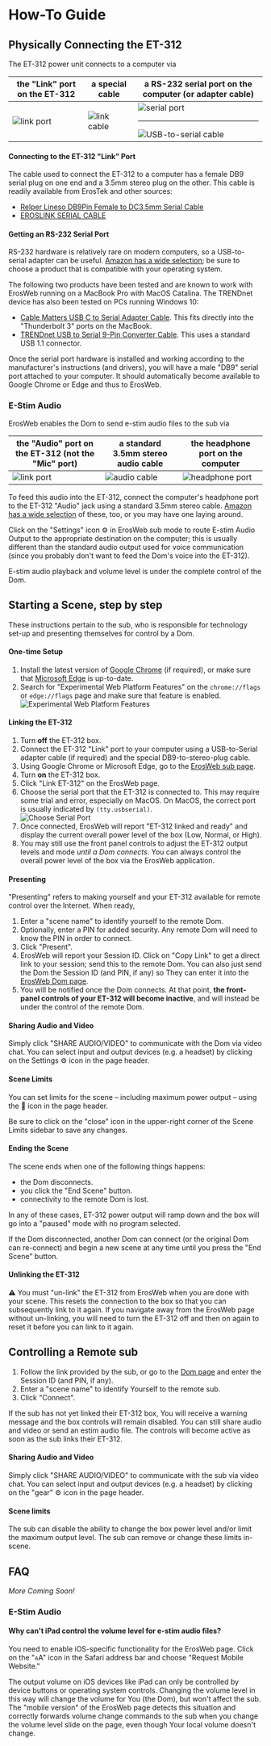 # How-To Guide

## Physically Connecting the ET-312
The ET-312 power unit connects to a computer via

|the "Link" port on the ET-312|a special cable|a RS-232 serial port on the computer (or adapter cable)|
|---|---|---|
|![link port](assets/et312-link.png)| ![link cable](assets/link-cable.png)|![serial port](assets/serial-port.jpg) <hr/> ![USB-to-serial cable](assets/usb-to-serial.png)

#### Connecting to the ET-312 "Link" Port

The cable used to connect the ET-312 to a computer has a female DB9 serial plug on one end and a 3.5mm stereo plug on the other.  This cable is readily available from ErosTek and other sources:

* [Relper Lineso DB9Pin Female to DC3.5mm Serial Cable](https://www.amazon.com/gp/product/B06Y98F6D5)
* [EROSLINK SERIAL CABLE](https://erostek.com/collections/wiring/products/eroslink-serial-cable)

#### Getting an RS-232 Serial Port
RS-232 hardware is relatively rare on modern computers, so a USB-to-serial adapter can be useful.  [Amazon has a wide selection](https://www.amazon.com/s?k=rs232+to+usb&i=electronics); be sure to choose a product that is compatible with your operating system.

The following two products have been tested and are known to work with ErosWeb running on a MacBook Pro with MacOS Catalina.  The TRENDnet device has also been tested on PCs running Windows 10:

* [Cable Matters USB C to Serial Adapter Cable](https://www.amazon.com/gp/product/B075GV6VL1/).  This fits directly into the "Thunderbolt 3" ports on the MacBook.
* [TRENDnet USB to Serial 9-Pin Converter Cable](https://www.amazon.com/gp/product/B0007T27H8/).  This uses a standard USB 1.1 connector.

Once the serial port hardware is installed and working according to the manufacturer's instructions (and drivers),  you will have a male "DB9" serial port attached to your computer.  It should automatically become available to Google Chrome or Edge and thus to ErosWeb.


### E-Stim Audio

ErosWeb enables the Dom to send e-stim audio files to the sub via

|the "Audio" port on the ET-312 (**not** the "Mic" port)|a standard 3.5mm stereo audio cable|the headphone port on the computer|
|---|---|---|
|![link port](assets/et312-audio.png)|![audio cable](assets/audio-cable.png)|![headphone port](assets/audio-port.png)|

To feed this audio into the ET-312, connect the computer's headphone port to the ET-312 "Audio" jack using a standard 3.5mm stereo cable.  [Amazon has a wide selection](https://www.amazon.com/s?k=3.5mm+audio+cable&i=electronics) of these, too, or you may have one laying around.

Click on the "Settings" icon &#x2699; in ErosWeb sub mode to route E-stim Audio Output to the appropriate destination on the computer; this is usually different than the standard audio output used for voice communication (since you probably don't want to feed the Dom's voice into the ET-312).

E-stim audio playback and volume level is under the complete control of the Dom.

## Starting a Scene, step by step

These instructions pertain to the sub, who is responsible for technology set-up and presenting themselves for control by a Dom.

#### One-time Setup
1. Install the latest version of [Google Chrome](chrome) (if required), or make sure that [Microsoft Edge](edge) is up-to-date.
2. Search for "Experimental Web Platform Features" on the `chrome://flags` or `edge://flags` page and make sure that feature is enabled.
![Experimental Web Platform Features](assets/experimental.png)

#### Linking the ET-312
1. Turn **off** the ET-312 box.
2. Connect the ET-312 "Link" port to your computer using a USB-to-Serial adapter cable (if required) and the special DB9-to-stereo-plug cable.
3. Using Google Chrome or Microsoft Edge, go to the [ErosWeb sub page](/sub.html).
4. Turn **on** the ET-312 box.
5. Click "Link ET-312" on the ErosWeb page.
6. Choose the serial port that the ET-312 is connected to. This may require some trial and error, especially on MacOS.  On MacOS, the correct port is usually indicated by `(tty.usbserial)`.<br/>![Choose Serial Port](/assets/choose-serial-port.png)
7. Once connected, ErosWeb will report "ET-312 linked and ready" and display the current overall power level of the box (Low, Normal, or High).
8. You may still use the front panel controls to adjust the ET-312 output levels and mode _until a Dom connects_.  You can always control the overall power level of the box via the ErosWeb application.

#### Presenting

"Presenting" refers to making yourself and your ET-312 available for remote control over the Internet.  When ready,
1. Enter a "scene name" to identify yourself to the remote Dom.
2. Optionally, enter a PIN for added security.  Any remote Dom will need to know the PIN in order to connect.
3. Click "Present".
4. ErosWeb will report your Session ID.  Click on "Copy Link" to get a direct link to your session; send this to the remote Dom.  You can also just send the Dom the Session ID (and PIN, if any) so They can enter it into the [ErosWeb Dom page](/Dom.html).
5. You will be notified once the Dom connects.  At that point, **the front-panel controls of your ET-312 will become inactive**, and will instead be under the control of the remote Dom.

#### Sharing Audio and Video

Simply click "SHARE AUDIO/VIDEO" to communicate with the Dom via video chat.  You can select input and output devices (e.g. a headset) by clicking on the Settings &#x2699; icon in the page header.

#### Scene Limits

You can set limits for the scene – including maximum power output – using the &#x1f6ab; icon in the page header.

Be sure to click on the "close" icon in the upper-right corner of the Scene Limits sidebar to save any changes.

#### Ending the Scene

The scene ends when one of the following things happens:
* the Dom disconnects.
* you click the "End Scene" button.
* connectivity to the remote Dom is lost.

In any of these cases, ET-312 power output will ramp down and the box will go into a "paused" mode with no program selected.

If the Dom disconnected, another Dom can connect (or the original Dom can re-connect) and begin a new scene at any time until you press the "End Scene" button.

#### Unlinking the ET-312

&#9888;&#65039; You must "un-link" the ET-312 from ErosWeb when you are done with your scene.  This resets the connection to the box so that you can subsequently link to it again.  If you navigate away from the ErosWeb page without un-linking, you will need to turn the ET-312 off and then on again to reset it before you can link to it again.

## Controlling a Remote sub

1. Follow the link provided by the sub, or go to the [Dom page](/Dom.html) and enter the Session ID (and PIN, if any).
2. Enter a "scene name" to identify Yourself to the remote sub.
3. Click "Connect".

If the sub has not yet linked their ET-312 box, You will receive a warning message and the box controls will remain disabled.  You can still share audio and video or send an estim audio file.  The controls will become active as soon as the sub links their ET-312.

#### Sharing Audio and Video

Simply click "SHARE AUDIO/VIDEO" to communicate with the sub via video chat.  You can select input and output devices (e.g. a headset) by clicking on the "gear" &#x2699; icon in the page header.

#### Scene limits

The sub can disable the ability to change the box power level  and/or limit the maximum output level.  The sub can remove or change these limits in-scene.

## FAQ

_More Coming Soon!_

### E-Stim Audio

#### Why can't iPad control the volume level for e-stim audio files?

You need to enable iOS-specific functionality for the ErosWeb page.  Click on the "<span style="font-size: 75%">A</span>A" icon in the Safari address bar and choose "Request Mobile Website."

The output volume on iOS devices like iPad can only be controlled by device buttons or operating system controls.  Changing the volume level in this way will change the volume for You (the Dom), but won't affect the sub.  The "mobile version" of the ErosWeb page detects this situation and correctly forwards volume change commands to the sub when you change the volume level slide on the page, even though Your local volume doesn't change.

[chrome]: https://www.google.com/chrome/
[edge]: https://support.microsoft.com/en-us/help/4501095/download-the-new-microsoft-edge-based-on-chromium
